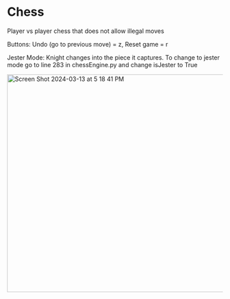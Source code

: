 # Chess
Player vs player chess that does not allow illegal moves

Buttons: Undo (go to previous move) = z, Reset game = r

Jester Mode: Knight changes into the piece it captures. To change to jester mode go to line 283 in chessEngine.py and change isJester to True

<img width="508" alt="Screen Shot 2024-03-13 at 5 18 41 PM" src="https://github.com/adamchouman/chess/assets/113289395/7e7ed84c-1962-4d74-8720-382c611646f6">
